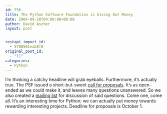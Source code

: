 ```yaml
---
id: 756
title: The Python Software Foundation is Giving Out Money
date: 2004-09-20T04:00:00+00:00
author: David Ascher
layout: post


restapi_import_id:
  - 5780561eab8f6
original_post_id:
  - "11"
categories:
  - Python
---
```

I&#8217;m thinking a catchy headline will grab eyeballs. Furthermore, it&#8217;s actually true. The <span class="caps">PSF</span> issued a short-but-sweet [call for proposals](http://www.python.org/psf/call-2004.html). It&#8217;s as open-ended as we could make it, and leaves many questions unanswered. So we also created a [mailing list](http://mail.python.org/mailman/listinfo/grants-discuss) for discussion of said questions. Come one, come all. It&#8217;s an interesting time for Python; we can actually put money towards rewarding interesting projects. Deadline for proposals is October 1.